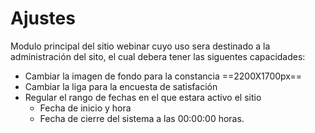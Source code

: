 # Ajustes

Modulo principal del sitio webinar cuyo uso sera destinado a la administración del sito, el cual debera tener las siguentes capacidades:

- Cambiar la imagen de fondo para la constancia ==2200X1700px==
- Cambiar la liga para la encuesta de satisfación
- Regular el rango de fechas en el que estara activo el sitio
	- Fecha de inicio y hora
	- Fecha de cierre del sistema a las 00:00:00 horas.